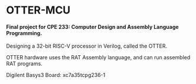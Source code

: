 # OTTER-MCU
#### Final project for CPE 233: Computer Design and Assembly Language Programming.

Designing a 32-bit RISC-V processor in Verilog, called the OTTER.

OTTER hardware uses the RAT Assembly language, and can run assembled RAT programs.

Digilent Basys3 Board: xc7a35tcpg236-1
